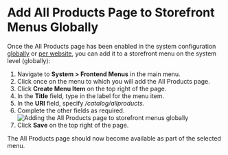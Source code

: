 <a id="sys-conf-frontend-menus-all-products-global"></a>

# Add All Products Page to Storefront Menus Globally

<!-- begin_include -->

Once the All Products page has been enabled in the system configuration [globally](../configuration/commerce/catalog/global-all-products.md#sys-conf-commerce-catalog-special-pages-global) or [per website](../websites/web-configuration/commerce/catalog/website-all-products.md#sys-conf-commerce-catalog-special-pages-website), you can add it to a storefront menu on the system level (globally):

1. Navigate to **System > Frontend Menus** in the main menu.
2. Click once on the menu to which you will add the All Products page.
3. Click **Create Menu Item** on the top right of the page.
4. In the **Title** field, type in the label for the menu item.
5. In the **URI** field, specify  */catalog/allproducts*.
6. Complete the other fields as required.
   ![Adding the All Products page to storefront menus globally](user/img/products/all_products_page/AllProductsMainMenu.png)
7. Click **Save** on the top right of the page.

The All Products page should now become available as part of the selected menu.

<!-- finish_include -->
